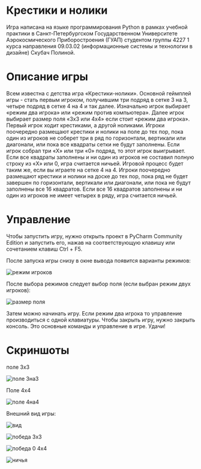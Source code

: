 # Крестики и нолики
Игра написана на языке программирования Python в рамках учебной практики в Санкт-Петербургском Государственном Университете Аэрокосмического Приборостроения (ГУАП) студентом группы 4227 1 курса направления 09.03.02 (информационные системы и технологии в дизайне) Скубач Полиной.
# Описание игры
Всем известна с детства игра «Крестики-нолики». 
Основной геймплей игры - стать первым игроком, получившим три подряд в сетке 3 на 3, четыре подряд в сетке 4 на 4 и так далее. Изначально игрок выбирает «режим два игрока» или «режим против компьютера». Далее игрок выбирает размер поля «3x3 или 4x4» если стоит «режим два игрока». Первый игрок ходит крестиками, а другой ноликами. Игроки поочередно размещают крестики и нолики на поле до тех пор, пока один из игроков не соберет три в ряд по горизонтали, вертикали или диагонали, или пока все квадраты сетки не будут заполнены. Если игрок собрал три «X» или три «0» подряд, то этот игрок выигрывает. Если все квадраты заполнены и ни один из игроков не составил полную строку из «X» или 0, игра считается ничьей.
Игровой процесс будет таким же, если вы играете на сетке 4 на 4. Игроки поочередно размещают крестики и нолики на доске до тех пор, пока ряд не будет завершен по горизонтали, вертикали или диагонали, или пока не будут заполнены все 16 квадратов. Если все 16 квадратов заполнены и ни один из игроков не имеет четырех в ряду, игра считается ничьей.
# Управление
Чтобы запустить игру, нужно открыть проект в PyCharm Community Edition и запустить его, нажав на соответствующую клавишу или сочетанием клавиш Ctrl + F5. 

После запуска игры снизу в окне вывода появится варианты режимов:

![режим игроков](https://github.com/linenko/-/assets/135046655/e8ffeb21-cc80-4df1-a8aa-b77f3fb7b010)

После выбора режимов следует выбор поля (если выбран режим двух игроков):

![размер поля](https://github.com/linenko/-/assets/135046655/65f0a34b-2684-4837-b610-9083bbe69c60)
 
Затем можно начинать игру. Если режим два игрока то управление производиться с одной клавиатуры.
Чтобы закрыть игру, нужно закрыть консоль.
Это основные команды и управление в игре. 
Удачи!
# Скриншоты
поле 3x3

![поле 3на3](https://github.com/linenko/-/assets/135046655/1594d978-1af2-4a72-a336-0c32cdcbf272)

Поле 4x4

![поле 4на4](https://github.com/linenko/-/assets/135046655/c1787d27-2767-4375-a2a0-87fb65152f3a)

Внешний вид игры:

![вид](https://github.com/linenko/-/assets/135046655/6c7a1a8c-bebb-40c7-ac0b-f488adc15f63)

![победа 3x3](https://github.com/linenko/-/assets/135046655/a72570e2-b346-426b-b63e-a66d69d8d07e)

![победа 0 4x4](https://github.com/linenko/-/assets/135046655/e8586515-f78b-4665-891a-7f01a77b960b)

![ничья](https://github.com/linenko/-/assets/135046655/4f3e9850-7ae8-4ad4-bc05-341071c97b21)
